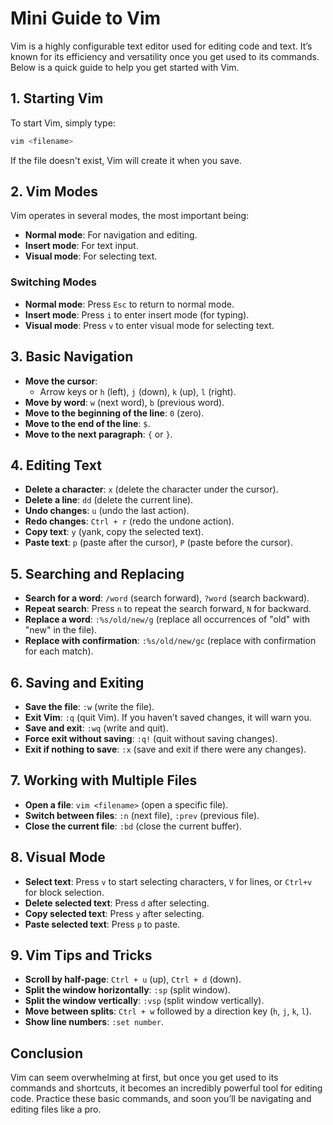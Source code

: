 
# Mini Guide to Vim

Vim is a highly configurable text editor used for editing code and text. It’s known for its efficiency and versatility once you get used to its commands. Below is a quick guide to help you get started with Vim.

## 1. Starting Vim

To start Vim, simply type:

```bash
vim <filename>
```

If the file doesn't exist, Vim will create it when you save.

## 2. Vim Modes

Vim operates in several modes, the most important being:

- **Normal mode**: For navigation and editing.
- **Insert mode**: For text input.
- **Visual mode**: For selecting text.

### Switching Modes

- **Normal mode**: Press `Esc` to return to normal mode.
- **Insert mode**: Press `i` to enter insert mode (for typing).
- **Visual mode**: Press `v` to enter visual mode for selecting text.

## 3. Basic Navigation

- **Move the cursor**:
    - Arrow keys or `h` (left), `j` (down), `k` (up), `l` (right).
- **Move by word**: `w` (next word), `b` (previous word).
- **Move to the beginning of the line**: `0` (zero).
- **Move to the end of the line**: `$`.
- **Move to the next paragraph**: `{` or `}`.

## 4. Editing Text

- **Delete a character**: `x` (delete the character under the cursor).
- **Delete a line**: `dd` (delete the current line).
- **Undo changes**: `u` (undo the last action).
- **Redo changes**: `Ctrl + r` (redo the undone action).
- **Copy text**: `y` (yank, copy the selected text).
- **Paste text**: `p` (paste after the cursor), `P` (paste before the cursor).

## 5. Searching and Replacing

- **Search for a word**: `/word` (search forward), `?word` (search backward).
- **Repeat search**: Press `n` to repeat the search forward, `N` for backward.
- **Replace a word**: `:%s/old/new/g` (replace all occurrences of "old" with "new" in the file).
- **Replace with confirmation**: `:%s/old/new/gc` (replace with confirmation for each match).

## 6. Saving and Exiting

- **Save the file**: `:w` (write the file).
- **Exit Vim**: `:q` (quit Vim). If you haven’t saved changes, it will warn you.
- **Save and exit**: `:wq` (write and quit).
- **Force exit without saving**: `:q!` (quit without saving changes).
- **Exit if nothing to save**: `:x` (save and exit if there were any changes).

## 7. Working with Multiple Files

- **Open a file**: `vim <filename>` (open a specific file).
- **Switch between files**: `:n` (next file), `:prev` (previous file).
- **Close the current file**: `:bd` (close the current buffer).

## 8. Visual Mode

- **Select text**: Press `v` to start selecting characters, `V` for lines, or `Ctrl+v` for block selection.
- **Delete selected text**: Press `d` after selecting.
- **Copy selected text**: Press `y` after selecting.
- **Paste selected text**: Press `p` to paste.

## 9. Vim Tips and Tricks

- **Scroll by half-page**: `Ctrl + u` (up), `Ctrl + d` (down).
- **Split the window horizontally**: `:sp` (split window).
- **Split the window vertically**: `:vsp` (split window vertically).
- **Move between splits**: `Ctrl + w` followed by a direction key (`h`, `j`, `k`, `l`).
- **Show line numbers**: `:set number`.

## Conclusion

Vim can seem overwhelming at first, but once you get used to its commands and shortcuts, it becomes an incredibly powerful tool for editing code. Practice these basic commands, and soon you’ll be navigating and editing files like a pro.
